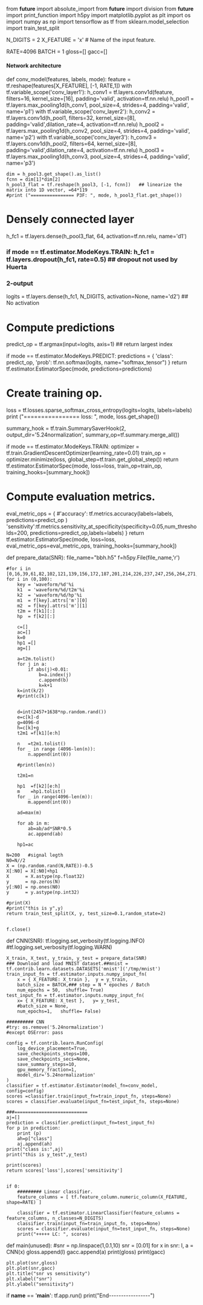 from __future__ import absolute_import
from __future__ import division
from __future__ import print_function
import h5py
import matplotlib.pyplot as plt 
import os
import numpy as np
import tensorflow as tf
from sklearn.model_selection import train_test_split


N_DIGITS = 2
X_FEATURE = 'x'  # Name of the input feature.



RATE=4096
BATCH = 1
gloss=[]
gacc=[]

####
####   Network architecture
####
def conv_model(features, labels, mode):
  feature = tf.reshape(features[X_FEATURE], [-1, RATE,1])
  with tf.variable_scope('conv_layer1'):
    h_conv1 = tf.layers.conv1d(feature, filters=16, kernel_size=[16], padding='valid', activation=tf.nn.relu)
    h_pool1 = tf.layers.max_pooling1d(h_conv1, pool_size=4, strides=4, padding='valid', name='p1')
  with tf.variable_scope('conv_layer2'):
    h_conv2 = tf.layers.conv1d(h_pool1, filters=32, kernel_size=[8], padding='valid',dilation_rate=4, activation=tf.nn.relu)
    h_pool2 = tf.layers.max_pooling1d(h_conv2, pool_size=4, strides=4, padding='valid', name='p2')
  with tf.variable_scope('conv_layer3'):
    h_conv3 = tf.layers.conv1d(h_pool2, filters=64, kernel_size=[8], padding='valid',dilation_rate=4, activation=tf.nn.relu)
    h_pool3 = tf.layers.max_pooling1d(h_conv3, pool_size=4, strides=4, padding='valid', name='p3')
    
    dim = h_pool3.get_shape().as_list()
    fcnn = dim[1]*dim[2]
    h_pool3_flat = tf.reshape(h_pool3, [-1, fcnn])   ## linearize the matrix into 1D vector, =64*119
    #print ("================ P3F: ", mode, h_pool3_flat.get_shape())

  # Densely connected layer
  h_fc1 = tf.layers.dense(h_pool3_flat, 64, activation=tf.nn.relu, name='d1')
  ### if mode == tf.estimator.ModeKeys.TRAIN: h_fc1 = tf.layers.dropout(h_fc1, rate=0.5)   ## dropout not used by Huerta

  ### 2-output  
  logits = tf.layers.dense(h_fc1, N_DIGITS, activation=None, name='d2')   ## No activation

  # Compute predictions
  predict_op =  tf.argmax(input=logits, axis=1)   ## return largest index

  if mode == tf.estimator.ModeKeys.PREDICT:
    predictions = {
        'class': predict_op,
        'prob': tf.nn.softmax(logits, name="softmax_tensor")
    }
    return tf.estimator.EstimatorSpec(mode, predictions=predictions)

  # Create training op.
  loss = tf.losses.sparse_softmax_cross_entropy(logits=logits, labels=labels)
  print ("================ loss: ", mode, loss.get_shape())

  summary_hook = tf.train.SummarySaverHook(2, output_dir='5.24normalization', 
                                           summary_op=tf.summary.merge_all())

  if mode == tf.estimator.ModeKeys.TRAIN:
    optimizer = tf.train.GradientDescentOptimizer(learning_rate=0.01)
    train_op  = optimizer.minimize(loss, global_step=tf.train.get_global_step())
    return tf.estimator.EstimatorSpec(mode, loss=loss, train_op=train_op, training_hooks=[summary_hook])

  # Compute evaluation metrics.
  eval_metric_ops = {
      #'accuracy': tf.metrics.accuracy(labels=labels, predictions=predict_op )
      'sensitivity':tf.metrics.sensitivity_at_specificity(specificity=0.05,num_thresholds=200, predictions=predict_op,labels=labels)
  }
  return tf.estimator.EstimatorSpec(mode, loss=loss, eval_metric_ops=eval_metric_ops, training_hooks=[summary_hook])

def prepare_data(SNR):
    file_name="bbh.h5"
    f=h5py.File(file_name,'r')   

    
    #for i in [0,16,39,61,82,102,121,139,156,172,187,201,214,226,237,247,256,264,271,277,282,286,289,291]:
    for i in (0,100):
        key = 'waveform/%d'%i
        k1  = 'waveform/%d/t2m'%i
        k2  = 'waveform/%d/hp'%i
        m1  = f[key].attrs['m'][0]
        m2  = f[key].attrs['m'][1]
        t2m = f[k1][:]
        hp  = f[k2][:]
        
        c=[]
        ac=[]
        k=0
        hp1 =[]
        ag=[]
        
        a=t2m.tolist()
        for j in a:
            if abs(j)<0.01:
                b=a.index(j)
                c.append(b)
                k=k+1
        k=int(k/2)
        #print(c[k])
    
    
        d=int(2457+1638*np.random.rand())
        e=c[k]-d
        g=4096-d
        h=c[k]+g
        t2m1 =f[k1][e:h]
        
        n   =t2m1.tolist()
        for _ in range (4096-len(n)):
            n.append(int(0))
            
        #print(len(n))
        
        t2m1=n
    
        hp1  =f[k2][e:h]
        m    =hp1.tolist()
        for _ in range(4096-len(m)):
            m.append(int(0))
        
        ad=max(m)
        
        for ab in m:
            ab=ab/ad*SNR*0.5
            ac.append(ab)
            
        hp1=ac
        
    N=200   #signal legth
    N0=N//2
    X = (np.random.rand(N,RATE))-0.5
    X[:N0] = X[:N0]+hp1
    X      = X.astype(np.float32)
    y      = np.zeros(N)
    y[:N0] = np.ones(N0)
    y      = y.astype(np.int32)
    
    #print(X)
    #print("this is y",y)
    return train_test_split(X, y, test_size=0.1,random_state=2)
    
       
    f.close()    
    
     


def CNN(SNR):
    tf.logging.set_verbosity(tf.logging.INFO)
    #tf.logging.set_verbosity(tf.logging.WARN)
    
    X_train, X_test, y_train, y_test = prepare_data(SNR)
    ### Download and load MNIST dataset.##mnist = tf.contrib.learn.datasets.DATASETS['mnist']('/tmp/mnist')
    train_input_fn = tf.estimator.inputs.numpy_input_fn(
        x = { X_FEATURE: X_train },  y = y_train,
        batch_size = BATCH,### step = N * epoches / Batch 
        num_epochs = 50,  shuffle= True)
    test_input_fn = tf.estimator.inputs.numpy_input_fn(
        x= { X_FEATURE: X_test },   y= y_test,
        #batch_size = None,
        num_epochs=1,   shuffle= False)

    ########## CNN
    #try: os.remove('5.24normalization')  
    #except OSError: pass

    config = tf.contrib.learn.RunConfig(
        log_device_placement=True,
        save_checkpoints_steps=100,
        save_checkpoints_secs=None,
        save_summary_steps=10,
        gpu_memory_fraction=1,
        model_dir='5.24normalization'
    )
    classifier = tf.estimator.Estimator(model_fn=conv_model, config=config)
    scores =classifier.train(input_fn=train_input_fn, steps=None)
    scores = classifier.evaluate(input_fn=test_input_fn, steps=None)
    
    ###===========================
    aj=[]
    prediction = classifier.predict(input_fn=test_input_fn)
    for p in prediction:  
        print (p)
        ah=p["class"]
        aj.append(ah)
    print("class is:",aj)
    print("this is y_test",y_test)
        
    print(scores)  
    return scores['loss'],scores['sensitivity']
    

    if 0:  
        ######### Linear classifier.
        feature_columns = [ tf.feature_column.numeric_column(X_FEATURE, shape=RATE) ]

        classifier = tf.estimator.LinearClassifier(feature_columns = feature_columns, n_classes=N_DIGITS)
        classifier.train(input_fn=train_input_fn, steps=None)
        scores = classifier.evaluate(input_fn=test_input_fn, steps=None)
        print("+++++ LC: ", scores)


def main(unused):
    #snr = np.linspace(1,0.1,10)
    snr = [0.01]
    for x in snr:
        l, a = CNN(x)
        gloss.append(l)
        gacc.append(a)
    print(gloss)
    print(gacc)
    
    plt.plot(snr,gloss)
    plt.plot(snr,gacc)
    plt.title("snr vs sensitivity")
    plt.xlabel("snr")
    plt.ylabel("sensitivity")
if __name__ == '__main__':
  tf.app.run()
  print("End-----------------")


